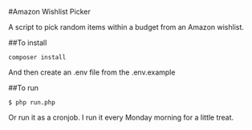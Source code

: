 #Amazon Wishlist Picker

A script to pick random items within a budget from an Amazon wishlist.

##To install

`composer install`

And then create an .env file from the .env.example

##To run

`$ php run.php`

Or run it as a cronjob. I run it every Monday morning for a little treat.